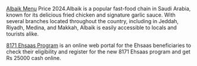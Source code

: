 [Albaik Menu](https://albaikmenu.com/) Price 2024.Albaik is a popular fast-food chain in Saudi Arabia, known for its delicious fried chicken and signature garlic sauce. With several branches located throughout the country, including in Jeddah, Riyadh, Medina, and Makkah, Albaik is easily accessible to locals and tourists alike.

[8171 Ehsaas Program]([url](https://8171online.com/)) is an online web portal for the Ehsaas beneficiaries to check their eligibility and register for the new 8171 Ehsaas program and get Rs 25000 cash online.



